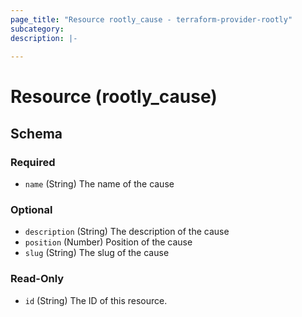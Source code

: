 ```yaml
---
page_title: "Resource rootly_cause - terraform-provider-rootly"
subcategory:
description: |-
    
---
```


# Resource (rootly_cause)





<!-- schema generated by tfplugindocs -->
## Schema

### Required

- `name` (String) The name of the cause

### Optional

- `description` (String) The description of the cause
- `position` (Number) Position of the cause
- `slug` (String) The slug of the cause

### Read-Only

- `id` (String) The ID of this resource.
